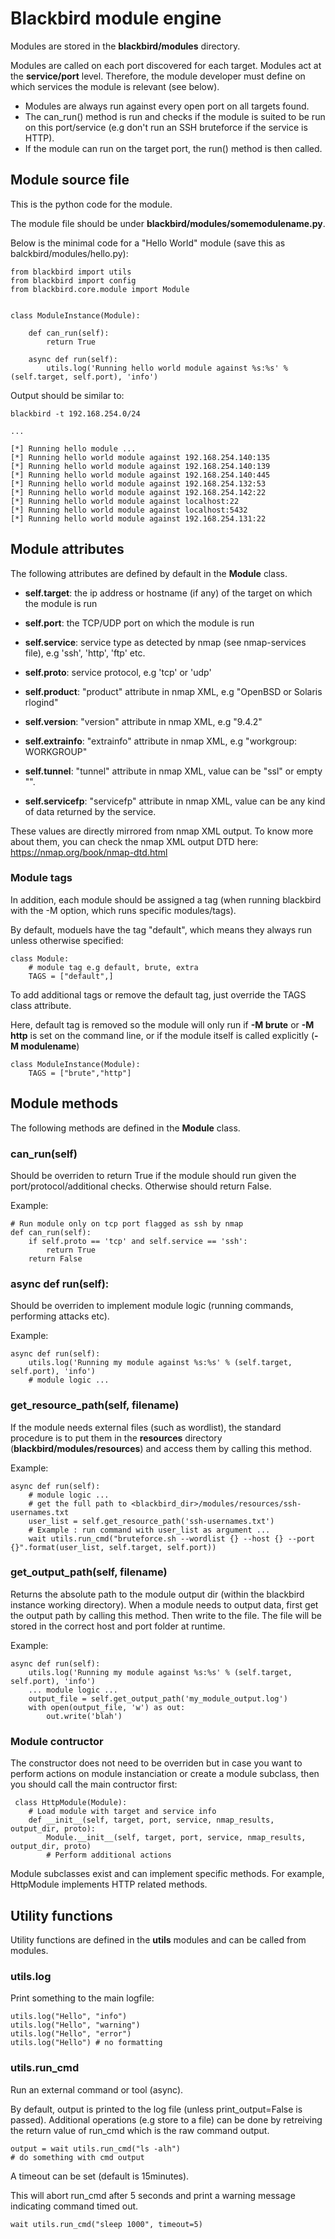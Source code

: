 # Blackbird module engine

Modules are stored in the **blackbird/modules** directory.

Modules are called on each port discovered for each target. Modules act at the **service/port** level.
Therefore, the module developer must define on which services the module is relevant (see below).

* Modules are always run against every open port on all targets found.
* The can_run() method is run and checks if the module is suited to be run on this port/service (e.g don't run an SSH bruteforce if the service is HTTP).
* If the module can run on the target port, the run() method is then called.


## Module source file

This is the python code for the module.

The module file should be under **blackbird/modules/somemodulename.py**.

Below is the minimal code for a "Hello World" module (save this as balckbird/modules/hello.py):

```
from blackbird import utils
from blackbird import config
from blackbird.core.module import Module


class ModuleInstance(Module):

    def can_run(self):
        return True

    async def run(self):
        utils.log('Running hello world module against %s:%s' % (self.target, self.port), 'info')

```

Output should be similar to:

```
blackbird -t 192.168.254.0/24 

...

[*] Running hello module ...
[*] Running hello world module against 192.168.254.140:135
[*] Running hello world module against 192.168.254.140:139
[*] Running hello world module against 192.168.254.140:445
[*] Running hello world module against 192.168.254.132:53
[*] Running hello world module against 192.168.254.142:22
[*] Running hello world module against localhost:22
[*] Running hello world module against localhost:5432
[*] Running hello world module against 192.168.254.131:22
```

## Module attributes

The following attributes are defined by default in the **Module** class.

* **self.target**: the ip address or hostname (if any) of the target on which the module is run

* **self.port**: the TCP/UDP port on which the module is run

* **self.service**: service type as detected by nmap (see nmap-services file), e.g 'ssh', 'http', 'ftp' etc.

* **self.proto**: service protocol, e.g 'tcp' or 'udp'

* **self.product**: "product" attribute in nmap XML, e.g "OpenBSD or Solaris rlogind"

* **self.version**: "version" attribute in nmap XML, e.g "9.4.2"

* **self.extrainfo**: "extrainfo" attribute in nmap XML, e.g "workgroup: WORKGROUP"

* **self.tunnel**: "tunnel" attribute in nmap XML, value can be "ssl" or empty "".

* **self.servicefp**: "servicefp" attribute in nmap XML, value can be any kind of 
data returned by the service.

These values are directly mirrored from nmap XML output. To know more about them, you can check the nmap XML
output DTD here: https://nmap.org/book/nmap-dtd.html

### Module tags

In addition, each module should be assigned a tag (when running blackbird with the -M option, which runs specific modules/tags).

By default, moduels have the tag "default", which means they always run unless otherwise specified:

```
class Module:
    # module tag e.g default, brute, extra
    TAGS = ["default",]
```

To add additional tags or remove the default tag, just override the TAGS class attribute.

Here, default tag is removed so the module will only run if **-M brute** or **-M http** is set on the command line, or if the module itself is called explicitly (**-M modulename**)

```
class ModuleInstance(Module):
    TAGS = ["brute","http"]
```

## Module methods

The following methods are defined in the **Module** class.

### can_run(self)

Should be overriden to return True if the module should run given the port/protocol/additional checks. Otherwise should return False.

Example:
```
# Run module only on tcp port flagged as ssh by nmap
def can_run(self):
    if self.proto == 'tcp' and self.service == 'ssh':
        return True
    return False
```

### async def run(self):

Should be overriden to implement module logic (running commands, performing attacks etc).

Example: 

```
async def run(self):
    utils.log('Running my module against %s:%s' % (self.target, self.port), 'info')
    # module logic ...
```

### get_resource_path(self, filename)

If the module needs external files (such as wordlist), the standard procedure is to put them in the **resources** directory (**blackbird/modules/resources**) and access them by calling this method.

Example: 

```
async def run(self):
    # module logic ...
    # get the full path to <blackbird_dir>/modules/resources/ssh-usernames.txt
    user_list = self.get_resource_path('ssh-usernames.txt')
    # Example : run command with user_list as argument ...
    wait utils.run_cmd("bruteforce.sh --wordlist {} --host {} --port {}".format(user_list, self.target, self.port))
```

### get_output_path(self, filename)

Returns the absolute path to the module output dir (within the blackbird instance working directory). When a module needs to output data, first get the output path by calling this method. Then write to the file. The file will be stored in the correct host and port folder at runtime.

Example:

```
async def run(self):
    utils.log('Running my module against %s:%s' % (self.target, self.port), 'info')
    ... module logic ...
    output_file = self.get_output_path('my_module_output.log')
    with open(output_file, 'w') as out:
        out.write('blah')
```

### Module contructor

The constructor does not need to be overriden but in case you want to perform actions on module instanciation or create a module subclass, then you should call the main contructor first:

```
 class HttpModule(Module):
    # Load module with target and service info
    def __init__(self, target, port, service, nmap_results, output_dir, proto):
        Module.__init__(self, target, port, service, nmap_results, output_dir, proto)
        # Perform additional actions
```

Module subclasses exist and can implement specific methods. For example, HttpModule implements HTTP related methods.

## Utility functions

Utility functions are defined in the **utils** modules and can be called from modules.

### utils.log

Print something to the main logfile:

```
utils.log("Hello", "info")
utils.log("Hello", "warning")
utils.log("Hello", "error")
utils.log("Hello") # no formatting
```

### utils.run_cmd

Run an external command or tool (async).

By default, output is printed to the log file (unless print_output=False is passed). Additional operations (e.g store to a file) can be done by retreiving the return value of run_cmd which is the raw command output.

```
output = wait utils.run_cmd("ls -alh")
# do something with cmd output
```

A timeout can be set (default is 15minutes).

This will abort run_cmd after 5 seconds and print a warning message indicating command timed out.

```
wait utils.run_cmd("sleep 1000", timeout=5)
```

